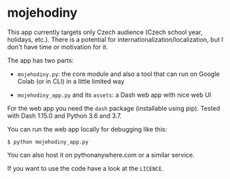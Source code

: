# mojehodiny

This app currently targets only Czech audience (Czech school year, holidays,
etc.). There is a potential for internationalization/localization, but I don't
have time or motivation for it.

The app has two parts:

- `mojehodiny.py`: the core module and also a tool that can run on Google Colab
  (or in CLI) in a little limited way

- `mojehodiny_app.py` and its `assets`: a Dash web app with nice web UI

For the web app you need the `dash` package (installable using pip). Tested
with Dash 1.15.0 and Python 3.6 and 3.7.

You can run the web app locally for debugging like this:

`$ python mojehodiny_app.py`

You can also host it on pythonanywhere.com or a similar service.

If you want to use the code have a look at the `LICENCE`.
